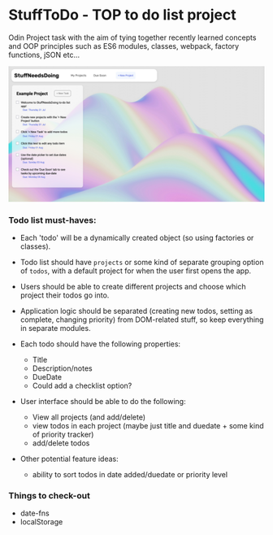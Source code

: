 # StuffToDo - TOP to do list project 

Odin Project task with the aim of tying together recently learned concepts and OOP principles such as ES6 modules, classes, webpack, factory functions, jSON etc...

![A screenshot of the application's homepage](src/images/StuffNeedsDoing.png)


### Todo list must-haves:
- Each 'todo' will be a dynamically created object (so using factories or classes).
- Todo list should have `projects` or some kind of separate grouping option of `todos`, with a default project for when the user first opens the app.
- Users should be able to create different projects and choose which project their todos go into.
- Application logic should be separated (creating new todos, setting as complete, changing priority) from DOM-related stuff, so keep everything in separate modules.

- Each todo should have the following properties:
	- Title
	- Description/notes
	- DueDate
	- Could add a checklist option?

- User interface should be able to do the following:
	- View all projects (and add/delete)
	- view todos in each project (maybe just title and duedate + some kind of priority tracker)
	- add/delete todos

- Other potential feature ideas:
	- ability to sort todos in date added/duedate or priority level

### Things to check-out
- date-fns 
- localStorage
